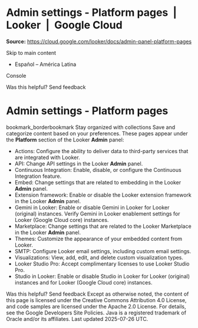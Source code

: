# Admin settings - Platform pages  |  Looker  |  Google Cloud

**Source:** https://cloud.google.com/looker/docs/admin-panel-platform-pages

Skip to main content 
  * Español – América Latina

Console 




Was this helpful?
Send feedback 
#  Admin settings - Platform pages
bookmark_borderbookmark Stay organized with collections  Save and categorize content based on your preferences.
These pages appear under the **Platform** section of the Looker **Admin** panel:
  * Actions: Configure the ability to deliver data to third-party services that are integrated with Looker.
  * API: Change API settings in the Looker **Admin** panel.
  * Continuous Integration: Enable, disable, or configure the Continuous Integration feature.
  * Embed: Change settings that are related to embedding in the Looker **Admin** panel.
  * Extension framework: Enable or disable the Looker extension framework in the Looker **Admin** panel.
  * Gemini in Looker: Enable or disable Gemini in Looker for Looker (original) instances. Verify Gemini in Looker enablement settings for Looker (Google Cloud core) instances.
  * Marketplace: Change settings that are related to the Looker Marketplace in the Looker **Admin** panel.
  * Themes: Customize the appearance of your embedded content from Looker.
  * SMTP: Configure Looker email settings, including custom email settings.
  * Visualizations: View, add, edit, and delete custom visualization types.
  * Looker Studio Pro: Accept complimentary licenses to use Looker Studio Pro.
  * Studio in Looker: Enable or disable Studio in Looker for Looker (original) instances and for Looker (Google Cloud core) instances.


Was this helpful?
Send feedback 
Except as otherwise noted, the content of this page is licensed under the Creative Commons Attribution 4.0 License, and code samples are licensed under the Apache 2.0 License. For details, see the Google Developers Site Policies. Java is a registered trademark of Oracle and/or its affiliates.
Last updated 2025-07-26 UTC.


